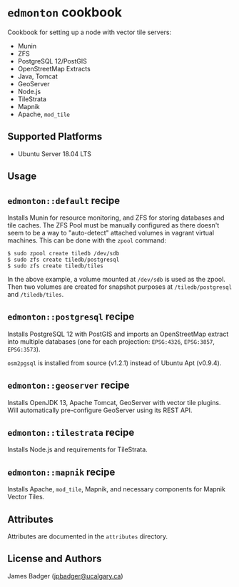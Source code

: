 # `edmonton` cookbook

Cookbook for setting up a node with vector tile servers:

* Munin
* ZFS
* PostgreSQL 12/PostGIS
* OpenStreetMap Extracts
* Java, Tomcat
* GeoServer
* Node.js
* TileStrata
* Mapnik
* Apache, `mod_tile`

## Supported Platforms

* Ubuntu Server 18.04 LTS

## Usage

## `edmonton::default` recipe

Installs Munin for resource monitoring, and ZFS for storing databases and tile caches. The ZFS Pool must be manually configured as there doesn't seem to be a way to "auto-detect" attached volumes in vagrant virtual machines. This can be done with the `zpool` command:

```
$ sudo zpool create tiledb /dev/sdb
$ sudo zfs create tiledb/postgresql
$ sudo zfs create tiledb/tiles
```

In the above example, a volume mounted at `/dev/sdb` is used as the zpool. Then two volumes are created for snapshot purposes at `/tiledb/postgresql` and `/tiledb/tiles`.

## `edmonton::postgresql` recipe

Installs PostgreSQL 12 with PostGIS and imports an OpenStreetMap extract into multiple databases (one for each projection: `EPSG:4326`, `EPSG:3857`, `EPSG:3573`).

`osm2pgsql` is installed from source (v1.2.1) instead of Ubuntu Apt (v0.9.4).

## `edmonton::geoserver` recipe

Installs OpenJDK 13, Apache Tomcat, GeoServer with vector tile plugins. Will automatically pre-configure GeoServer using its REST API.

## `edmonton::tilestrata` recipe

Installs Node.js and requirements for TileStrata.

## `edmonton::mapnik` recipe

Installs Apache, `mod_tile`, Mapnik, and necessary components for Mapnik Vector Tiles.

## Attributes

Attributes are documented in the `attributes` directory.

## License and Authors

James Badger (jpbadger@ucalgary.ca)
